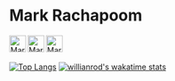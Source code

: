 # Mark Rachapoom

<a href="https://www.linkedin.com/in/rphanchotong/">
  <img align="left" alt="Mark's LinkdeIn" width="30px" src="https://cdn.jsdelivr.net/npm/simple-icons@v3/icons/linkedin.svg" />
</a>
<a href="https://www.instagram.com/markkypanc/">
  <img align="left" alt="Mark's Instagram" width="30px" src="https://cdn.jsdelivr.net/npm/simple-icons@v3/icons/instagram.svg" />
</a>
<a href="https://www.facebook.com/Rachapoom Phanchotong">
  <img align="left" alt="Mark's Instagram" width="30px" src="https://cdn.jsdelivr.net/npm/simple-icons@v3/icons/facebook.svg" />
</a>
<br>
<br />

[![Top Langs](https://github-readme-stats.vercel.app/api/top-langs/?username=markkypanc&langs_count=8)](https://github.com/markkypanc/github-readme-stats)
[![willianrod's wakatime stats](https://github-readme-stats.vercel.app/api/markkypanc?username=markkypanc)](https://github.com/markkypanc/github-readme-stats)
